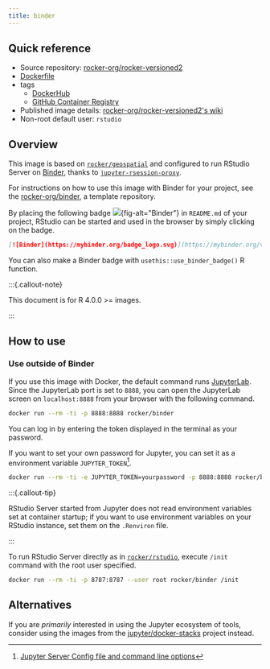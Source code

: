 ```yaml
---
title: binder
---
```


## Quick reference

- Source repository: [rocker-org/rocker-versioned2](https://github.com/rocker-org/rocker-versioned2)
- [Dockerfile](https://github.com/rocker-org/rocker-versioned2/blob/master/dockerfiles/binder_devel.Dockerfile)
- tags
  - [DockerHub](https://hub.docker.com/r/rocker/binder/tags)
  - [GitHub Container Registry](https://github.com/rocker-org/rocker-versioned2/pkgs/container/binder/versions)
- Published image details: [rocker-org/rocker-versioned2's wiki](https://github.com/rocker-org/rocker-versioned2/wiki)
- Non-root default user: `rstudio`

## Overview

This image is based on [`rocker/geospatial`](rstudio.md) and
configured to run RStudio Server on [Binder](https://mybinder.org/),
thanks to [`jupyter-rsession-proxy`](https://github.com/jupyterhub/jupyter-rsession-proxy).

For instructions on how to use this image with Binder for your project,
see the [rocker-org/binder](https://github.com/rocker-org/binder), a template repository.

By placing the following badge
[![](https://mybinder.org/badge_logo.svg)](https://mybinder.org/v2/gh/rocker-org/binder/HEAD?urlpath=rstudio){fig-alt="Binder"}
in `README.md` of your project,
RStudio can be started and used in the browser by simply clicking on the badge.

```md
[![Binder](https://mybinder.org/badge_logo.svg)](https://mybinder.org/v2/gh/<GITHUB_USER>/<REPO>/<BRANCH>?urlpath=rstudio)
```

You can also make a Binder badge with `usethis::use_binder_badge()` R function.

:::{.callout-note}

This document is for R 4.0.0 >= images.

:::

## How to use

### Use outside of Binder

If you use this image with Docker,
the default command runs [JupyterLab](https://jupyterlab.readthedocs.io/en/stable/).
Since the JupyterLab port is set to `8888`,
you can open the JupyterLab screen on `localhost:8888` from your browser with the following command.

```sh
docker run --rm -ti -p 8888:8888 rocker/binder
```

You can log in by entering the token displayed in the terminal as your password.

If you want to set your own password for Jupyter, you can set it as a environment variable `JUPYTER_TOKEN`[^jupyter].

[^jupyter]: [Jupyter Server Config file and command line options](https://jupyter-server.readthedocs.io/en/stable/full-config.html)

```sh
docker run --rm -ti -e JUPYTER_TOKEN=yourpassword -p 8888:8888 rocker/binder
```

:::{.callout-tip}

RStudio Server started from Jupyter does not read environment variables set at container startup;
if you want to use environment variables on your RStudio instance, set them on the `.Renviron` file.

:::

To run RStudio Server directly as in [`rocker/rstudio`](rstudio.md),
execute `/init` command with the root user specified.

```sh
docker run --rm -ti -p 8787:8787 --user root rocker/binder /init
```

## Alternatives

If you are *primarily* interested in using the Jupyter ecosystem of tools, consider using
the images from the [jupyter/docker-stacks](https://jupyter-docker-stacks.readthedocs.io/)
project instead.